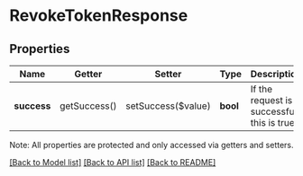 # RevokeTokenResponse

## Properties
Name | Getter | Setter | Type | Description | Notes
------------ | ------------- | ------------- | ------------- | ------------- | -------------
**success** | getSuccess() | setSuccess($value) | **bool** | If the request is successful, this is true. | [optional] 

Note: All properties are protected and only accessed via getters and setters.

[[Back to Model list]](../../README.md#documentation-for-models) [[Back to API list]](../../README.md#documentation-for-api-endpoints) [[Back to README]](../../README.md)


